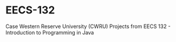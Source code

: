 EECS-132
========

Case Western Reserve University (CWRU) Projects from EECS 132 - Introduction to Programming in Java 
